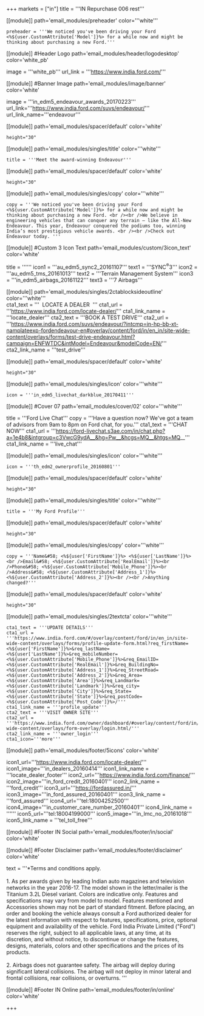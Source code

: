 +++
markets = ["in"]
title = '''IN Repurchase 006 rest'''
    
[[module]]
path='email_modules/preheader'
color='''white'''

	preheader = '''We noticed you've been driving your Ford <%${user.CustomAttribute['Model']}%> for a while now and might be thinking about purchasing a new Ford.'''

[[module]] #Header Logo
path='email_modules/header/logodesktop'
color='white_pb'

  image = '''white_pb'''
  url_link = '''https://www.india.ford.com/'''

[[module]] #Banner Image
path='email_modules/image/banner'
color='white'

  image = '''in_edm5_endeavour_awards_20170223'''
    url_link='''https://www.india.ford.com/suvs/endeavour/'''
	url_link_name='''endeavour'''

[[module]]
path='email_modules/spacer/default'
color='white'

	height="30"

[[module]]
path='email_modules/singles/title'
color='''white'''
	
	title = '''Meet the award-winning Endeavour'''

[[module]]
path='email_modules/spacer/default'
color='white'

	height="30"

[[module]]
path='email_modules/singles/copy'
color='''white'''
	
	copy = '''We noticed you've been driving your Ford <%${user.CustomAttribute['Model']}%> for a while now and might be thinking about purchasing a new Ford. <br /><br />We believe in engineering vehicles that can conquer any terrain – like the All-New Endeavour. This year, Endeavour conquered the podiums too, winning India’s most prestigious vehicle awards. <br /><br />Check out Endeavour today. '''
    
[[module]] #Custom 3 Icon Text
path='email_modules/custom/3icon_text'
color='white'

  title = ''''''
  icon1 = '''au_edm5_sync2_20161107'''
  text1 = '''SYNC<sup>&#174;</sup>3'''
  icon2 = '''au_edm5_tms_20161013'''
  text2 = '''Terrain Management System'''
  icon3 = '''in_edm5_airbags_20161122'''
  text3 = '''7 Airbags'''
    
[[module]]
path='email_modules/singles/2ctablocksideoutline'
color='''white'''    
	cta1_text = '''&nbsp;&nbsp;LOCATE A DEALER&nbsp;&nbsp;'''
	cta1_url = '''https://www.india.ford.com/locate-dealer/'''
	cta1_link_name = '''locate_dealer'''
	cta2_text = '''BOOK A TEST DRIVE'''
	cta2_url = '''https://www.india.ford.com/suvs/endeavour/?intcmp=in-hp-bb-xt-namplateexp-fordendeavour-en#overlay/content/ford/in/en_in/site-wide-content/overlays/forms/test-drive-endeavour.html?campaign=ENFWTDC&intModel=Endeavour&modelCode=EN/'''
	cta2_link_name = '''test_drive'''
  
[[module]]
path='email_modules/spacer/default'
color='white'

	height="30"  
  
[[module]]
path='email_modules/singles/icon'
color='''white'''
	
	icon = '''in_edm5_livechat_darkblue_20170411'''

[[module]] #Cover 07
path='email_modules/cover/02'
color='''white'''

  title = '''Ford Live Chat'''
  copy = '''Have a question now? We've got a team of advisors from 9am to 8pm on Ford chat, for you.'''
  cta1_text = '''CHAT NOW'''
  cta1_url = '''https://ford-livechat.s3ae.com/in/chat.php?a=1e4b8&intgroup=c3VwcG9ydA__&hg=Pw__&hcgs=MQ__&htgs=MQ__'''
  cta1_link_name = '''live_chat'''

[[module]]
path='email_modules/singles/icon'
color='''white'''
	
	icon = '''th_edm2_ownerprofile_20160801'''
    
[[module]]
path='email_modules/spacer/default'
color='white'

	height="30"

[[module]]
path='email_modules/singles/title'
color='''white'''
	
	title = '''My Ford Profile'''
    
[[module]]
path='email_modules/spacer/default'
color='white'

	height="30"

[[module]]
path='email_modules/singles/copy'
color='''white'''
	
	copy = '''Name&#58; <%${user['FirstName']}%> <%${user['LastName']}%><br />Email&#58; <%${user.CustomAttribute['RealEmail']}%><br />Phone&#58; <%${user.CustomAttribute['Mobile_Phone']}%><br />Address&#58; <%${user.CustomAttribute['Address_1']}%> <%${user.CustomAttribute['Address_2']}%><br /><br />Anything changed?'''
    
[[module]]
path='email_modules/spacer/default'
color='white'

	height="30"        
  
[[module]]
path='email_modules/singles/2textcta'
color='''white'''
	
	cta1_text = '''UPDATE DETAILS'''
	cta1_url = '''https://www.india.ford.com/#/overlay/content/ford/in/en_in/site-wide-content/overlays/forms/profile-update-form.html?req_firstName=<%${user['FirstName']}%>&req_lastName=<%${user['LastName']}%>&req_mobileNumber=<%${user.CustomAttribute['Mobile_Phone']}%>&req_EmailID=<%${user.CustomAttribute['RealEmail']}%>&req_BuildingNo=<%${user.CustomAttribute['Address_1']}%>&req_StreetRoad=<%${user.CustomAttribute['Address_2']}%>&req_Area=<%${user.CustomAttribute['Area']}%>&req_Landmark=<%${user.CustomAttribute['Landmark']}%>&req_city=<%${user.CustomAttribute['City']}%>&req_State=<%${user.CustomAttribute['State']}%>&req_postCode=<%${user.CustomAttribute['Post_Code']}%>/'''
	cta1_link_name = '''profile_update'''
	cta2_text = '''VISIT OWNER SITE'''
	cta2_url = '''https://www.india.ford.com/owner/dashboard/#overlay/content/ford/in/en_in/site-wide-content/overlays/form-overlay/login.html/'''
	cta2_link_name = '''owner_login'''
    cta1_icon='''more'''

[[module]]
path='email_modules/footer/5icons'
color='white'

  icon1_url='''https://www.india.ford.com/locate-dealer/'''
  icon1_image='''in_dealers_20160414'''
  icon1_link_name = '''locate_dealer_footer'''
  icon2_url='''https://www.india.ford.com/finance/'''
  icon2_image='''in_ford_credit_20160401'''
  icon2_link_name = '''ford_credit'''
  icon3_url='''https://fordassured.in/'''
  icon3_image='''in_ford_assured_20160401'''
  icon3_link_name = '''ford_assured'''
  icon4_url='''tel:18004252500'''
  icon4_image='''in_customer_care_number_20160401'''
  icon4_link_name = ''''''
  icon5_url='''tel:18004199000'''
  icon5_image='''in_lmc_no_20161018'''
  icon5_link_name = '''tel_toll_free'''

[[module]] #Footer IN Social
path='email_modules/footer/in/social'
color='white'

[[module]] #Footer Disclaimer
path='email_modules/footer/disclaimer'
color='white'

  text = '''*Terms and conditions apply.<br /><br />1. As per awards given by leading Indian auto magazines and television networks in the year 2016-17. The model shown in the letter/mailer is the Titanium 3.2L Diesel variant. Colors are indicative only. Features and specifications may vary from model to model. Features mentioned and Accessories shown may not be part of standard fitment. Before placing, an order and booking the vehicle always consult a Ford authorized dealer for the latest information with respect to features, specifications, price, optional equipment and availability of the vehicle. Ford India Private Limited ("Ford") reserves the right, subject to all applicable laws, at any time, at its discretion, and without notice, to discontinue or change the features, designs, materials, colors and other specifications and the prices of its products. <br /><br />2. Airbags does not guarantee safety. The airbag will deploy during significant lateral collisions. The airbag will not deploy in minor lateral and frontal collisions, rear collisions, or overturns. '''

[[module]] #Footer IN Online
path='email_modules/footer/in/online'
color='white'


+++